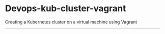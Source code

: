 # Devops-kub-cluster-vagrant
Creating a Kubernetes cluster on a virtual machine using Vagrant 
****************************************************************

